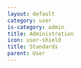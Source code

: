 ```yaml
---
layout: default
category: user
is-category: admin
title: Administration
icon: user-shield
title: Standards
parent: User
---
```

